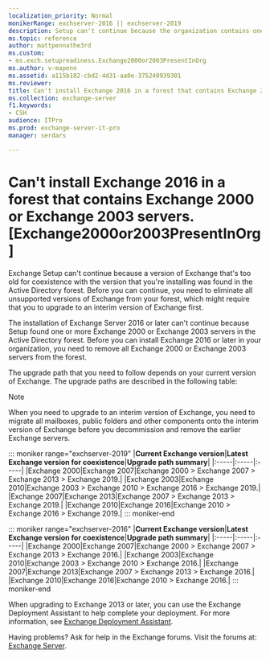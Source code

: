 ```yaml
---
localization_priority: Normal
monikerRange: exchserver-2016 || exchserver-2019
description: Setup can't continue because the organization contains one or more Exchange servers that are too old.
ms.topic: reference
author: mattpennathe3rd
ms.custom:
- ms.exch.setupreadiness.Exchange2000or2003PresentInOrg
ms.author: v-mapenn
ms.assetid: a115b182-cbd2-4d31-aa0e-375240939301
ms.reviewer: 
title: Can't install Exchange 2016 in a forest that contains Exchange 2000 or Exchange 2003 servers. [Exchange2000or2003PresentInOrg]
ms.collection: exchange-server
f1.keywords:
- CSH
audience: ITPro
ms.prod: exchange-server-it-pro
manager: serdars

---
```


# Can't install Exchange 2016 in a forest that contains Exchange 2000 or Exchange 2003 servers. [Exchange2000or2003PresentInOrg]

Exchange Setup can't continue because a version of Exchange that's too old for coexistence with the version that you're installing was found in the Active Directory forest. Before you can continue, you need to eliminate all unsupported versions of Exchange from your forest, which might require that you to upgrade to an interim version of Exchange first.

The installation of Exchange Server 2016 or later can't continue because Setup found one or more Exchange 2000 or Exchange 2003 servers in the Active Directory forest. Before you can install Exchange 2016 or later in your organization, you need to remove all Exchange 2000 or Exchange 2003 servers from the forest.

The upgrade path that you need to follow depends on your current version of Exchange. The upgrade paths are described in the following table:

>[!NOTE]
>When you need to upgrade to an interim version of Exchange, you need to migrate all mailboxes, public folders and other components onto the interim version of Exchange before you decommission and remove the earlier Exchange servers.

::: moniker range="exchserver-2019"
|**Current Exchange version**|**Latest Exchange version for coexistence**|**Upgrade path summary**|
|:-----|:-----|:-----|
|Exchange 2000|Exchange 2007|Exchange 2000 \> Exchange 2007 \> Exchange 2013 \> Exchange 2019.|
|Exchange 2003|Exchange 2010|Exchange 2003 \> Exchange 2010 \> Exchange 2016 \> Exchange 2019.|
|Exchange 2007|Exchange 2013|Exchange 2007 \> Exchange 2013 \> Exchange 2019.|
|Exchange 2010|Exchange 2016|Exchange 2010 \> Exchange 2016 \> Exchange 2019.|
::: moniker-end

::: moniker range="exchserver-2016"
|**Current Exchange version**|**Latest Exchange version for coexistence**|**Upgrade path summary**|
|:-----|:-----|:-----|
|Exchange 2000|Exchange 2007|Exchange 2000 \> Exchange 2007 \> Exchange 2013 \> Exchange 2016.|
|Exchange 2003|Exchange 2010|Exchange 2003 \> Exchange 2010 \> Exchange 2016.|
|Exchange 2007|Exchange 2013|Exchange 2007 \> Exchange 2013 \> Exchange 2016.|
|Exchange 2010|Exchange 2016|Exchange 2010 \> Exchange 2016.|
::: moniker-end

When upgrading to Exchange 2013 or later, you can use the Exchange Deployment Assistant to help complete your deployment. For more information, see [Exchange Deployment Assistant](https://assistants.microsoft.com/).

Having problems? Ask for help in the Exchange forums. Visit the forums at: [Exchange Server](https://go.microsoft.com/fwlink/p/?linkId=60612).
